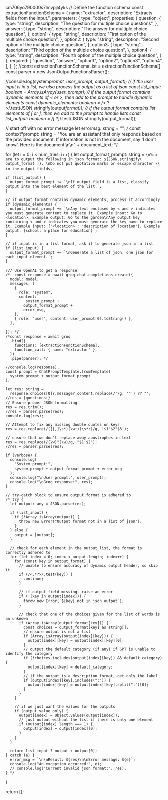 cm706yo790000s7lmvpjl4yks
// Define the function schema
const extractionFunctionSchema = {
name: "extractor",
description: "Extracts fields from the input.",
parameters: {
type: "object",
properties: {
question: {
type: "string",
description: "The question for multiple choice questions",
},
answer: {
type: "string",
description: "The answer for multiple choice question",
},
option1: {
type: "string",
description: "First option of the multiple choice question",
},
option2: {
type: "string",
description: "Second option of the multiple choice question",
},
option3: {
type: "string",
description: "Third option of the multiple choice question",
},
option4: {
type: "string",
description: "Fourth option of the multiple choice question",
},
},
required: [
"question",
"answer",
"option1",
"option2",
"option3",
"option4",
],
},
};
//const extractionFunctionSchemaList = extractionFunctionSchema[]
const parser = new JsonOutputFunctionsParser<extractionFunctionSchema>();

//console.log(system*prompt, user_prompt, output_format);
// if the user input is in a list, we also process the output as a list of json
const list_input: boolean = Array.isArray(user_prompt);
// if the output format contains dynamic elements of < or >, then add to the prompt to handle dynamic elements
const dynamic_elements: boolean = /<.*?>/.test(JSON.stringify(output*format));
// if the output format contains list elements of [ or ], then we add to the prompt to handle lists
const list_output: boolean = /\[.*?\]/.test(JSON.stringify(output_format));

// start off with no error message
let error*msg: string = "";
/* const context*prompt: string =
"You are an assistant that only responds based on the provided document. If information is not in the document, say 'I don't know'. Here is the document:\n\n" +
document_text; */

for (let i = 0; i < num_tries; i++) {
let output_format_prompt: string = `\nYou are to output the following in json format: ${JSON.stringify(
      output_format
    )}. \nDo not put quotation marks or escape character \\ in the output fields.`;

    if (list_output) {
      output_format_prompt += `\nIf output field is a list, classify output into the best element of the list.`;
    }

    // if output_format contains dynamic elements, process it accordingly
    if (dynamic_elements) {
      output_format_prompt += `\nAny text enclosed by < and > indicates you must generate content to replace it. Example input: Go to <location>, Example output: Go to the garden\nAny output key containing < and > indicates you must generate the key name to replace it. Example input: {'<location>': 'description of location'}, Example output: {school: a place for education}`;
    }

    // if input is in a list format, ask it to generate json in a list
    if (list_input) {
      output_format_prompt += `\nGenerate a list of json, one json for each input element.`;
    }

    /// Use OpenAI to get a response
    /*  const response = await groq.chat.completions.create({
      model: model,
      messages: [
        {
          role: "system",
          content:
             system_prompt +
            output_format_prompt +
            error_msg,
        },
        { role: "user", content: user_prompt[0].toString() },
      ],

    }); */
    /*const response = await groq
      .bind({
        functions: [extractionFunctionSchema],
        function_call: { name: "extractor" },
      })
      .pipe(parser); */

    //console.log(response);
    const prompt = ChatPromptTemplate.fromTemplate(
      system_prompt + output_format_prompt
    );

    let res: string =
      response.choices[0]?.message?.content.replace(/'/g, '"') ?? "";
    //res = {questions:}
    // Ensure proper JSON formatting
    res = res.trim();
    //res = parser.parse(res);
    console.log(res);

    // Attempt to fix any missing double quotes on keys
    res = res.replace(/([{,]\s*)(\w+)(\s*:)/g, '$1"$2"$3');

    // ensure that we don't replace away apostrophes in text
    res = res.replace(/(\w)"(\w)/g, "$1'$2");
    //res = parser.parse(res);

    if (verbose) {
      console.log(
        "System prompt:",
        system_prompt + output_format_prompt + error_msg
      );
      console.log("\nUser prompt:", user_prompt);
      console.log("\nGroq response:", res);
    }

    // try-catch block to ensure output format is adhered to
    /* try {
      let output: any = JSON.parse(res);

      if (list_input) {
        if (!Array.isArray(output)) {
          throw new Error("Output format not in a list of json");
        }
      } else {
        output = [output];
      }

      // check for each element in the output_list, the format is correctly adhered to
      for (let index = 0; index < output.length; index++) {
        for (const key in output_format) {
          // unable to ensure accuracy of dynamic output header, so skip it
          if (/<.*?>/.test(key)) {
            continue;
          }

          // if output field missing, raise an error
          if (!(key in output[index])) {
            throw new Error(`${key} not in json output`);
          }

          // check that one of the choices given for the list of words is an unknown
          if (Array.isArray(output_format[key])) {
            const choices = output_format[key] as string[];
            // ensure output is not a list
            if (Array.isArray(output[index][key])) {
              output[index][key] = output[index][key][0];
            }
            // output the default category (if any) if GPT is unable to identify the category
            if (!choices.includes(output[index][key]) && default_category) {
              output[index][key] = default_category;
            }
            // if the output is a description format, get only the label
            if (output[index][key].includes(":")) {
              output[index][key] = output[index][key].split(":")[0];
            }
          }
        }

        // if we just want the values for the outputs
        if (output_value_only) {
          output[index] = Object.values(output[index]);
          // just output without the list if there is only one element
          if (output[index].length === 1) {
            output[index] = output[index][0];
          }
        }
      }

      return list_input ? output : output[0];
    } catch (e) {
      error_msg = `\n\nResult: ${res}\n\nError message: ${e}`;
      console.log("An exception occurred:", e);
      // console.log("Current invalid json format:", res);
    } */

}

return [];
